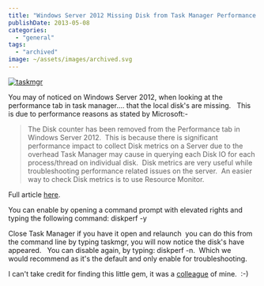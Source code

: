 ```yaml
---
title: "Windows Server 2012 Missing Disk from Task Manager Performance Tab"
publishDate: 2013-05-08
categories: 
  - "general"
tags:
  - "archived"
image: ~/assets/images/archived.svg
---
```


[![taskmgr](https://ramblinggeek.co.uk/wp-content/uploads/2013/05/taskmgr.jpg)](https://ramblinggeek.co.uk/2013/04/windows-server-2012-missing-disk-from-task-manager-performance-tab/taskmgr/)

You may of noticed on Windows Server 2012, when looking at the performance tab in task manager.... that the local disk's are missing.   This is due to performance reasons as stated by Microsoft:-

> The Disk counter has been removed from the Performance tab in Windows Server 2012.  This is because there is significant performance impact to collect Disk metrics on a Server due to the overhead Task Manager may cause in querying each Disk IO for each process/thread on individual disk.  Disk metrics are very useful while troubleshooting performance related issues on the server.  An easier way to check Disk metrics is to use Resource Monitor.

Full article [here](https://blogs.technet.com/b/askperf/archive/2012/10/27/windows-8-windows-server-2012-the-new-task-manager.aspx).

You can enable by opening a command prompt with elevated rights and typing the following command: diskperf -y

Close Task Manager if you have it open and relaunch  you can do this from the command line by typing taskmgr, you will now notice the disk's have appeared.   You can disable again, by typing: diskperf -n.  Which we would recommend as it's the default and only enable for troubleshooting.

I can't take credit for finding this little gem, it was a [colleague](https://www.youritpro.co.uk/) of mine.  :-)
